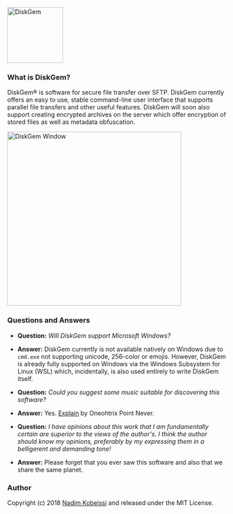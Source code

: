 <img src="https://diskgem.info/img/diskgem.svg" alt="DiskGem" width="128" />

### What is DiskGem?
DiskGem® is software for secure file transfer over SFTP. 
DiskGem currently offers an easy to use, stable command-line user interface that supports parallel file transfers and other useful features. DiskGem will soon also support creating encrypted archives on the server which offer encryption of stored files as well as metadata obfuscation.

<img src="https://diskgem.info/img/window.png" alt="DiskGem Window" width="400" />

### Questions and Answers

- **Question:** _Will DiskGem support Microsoft Windows?_
- **Answer:** DiskGem currently is not available natively on Windows due to `cmd.exe` not supporting unicode, 256-color or emojis. However, DiskGem is already fully supported on Windows via the Windows Subsystem for Linux (WSL) which, incidentally, is also used entirely to write DiskGem itself.

- **Question:** _Could you suggest some music suitable for discovering this software?_
- **Answer:** Yes. [Explain](https://oneohtrixpointnever1.bandcamp.com/track/explain) by Oneohtrix Point Never.

- **Question:** _I have opinions about this work that I am fundamentally certain are superior to the views of the author's. I think the author should know my opinions, preferably by my expressing them in a belligerent and demanding tone!_
- **Answer:** Please forget that you ever saw this software and also that we share the same planet.

### Author
Copyright (c) 2018 [Nadim Kobeissi](https://nadim.computer) and released under the MIT License.
